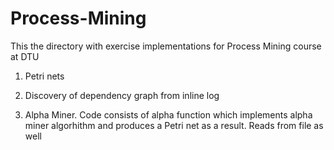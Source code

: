 # Process-Mining


This the directory with exercise implementations for Process Mining course at DTU

1. Petri nets

2. Discovery of dependency graph from inline log  

3. Alpha Miner.
 Code consists of alpha function which implements alpha miner algorhithm and produces a Petri net as a result. Reads from file as well
